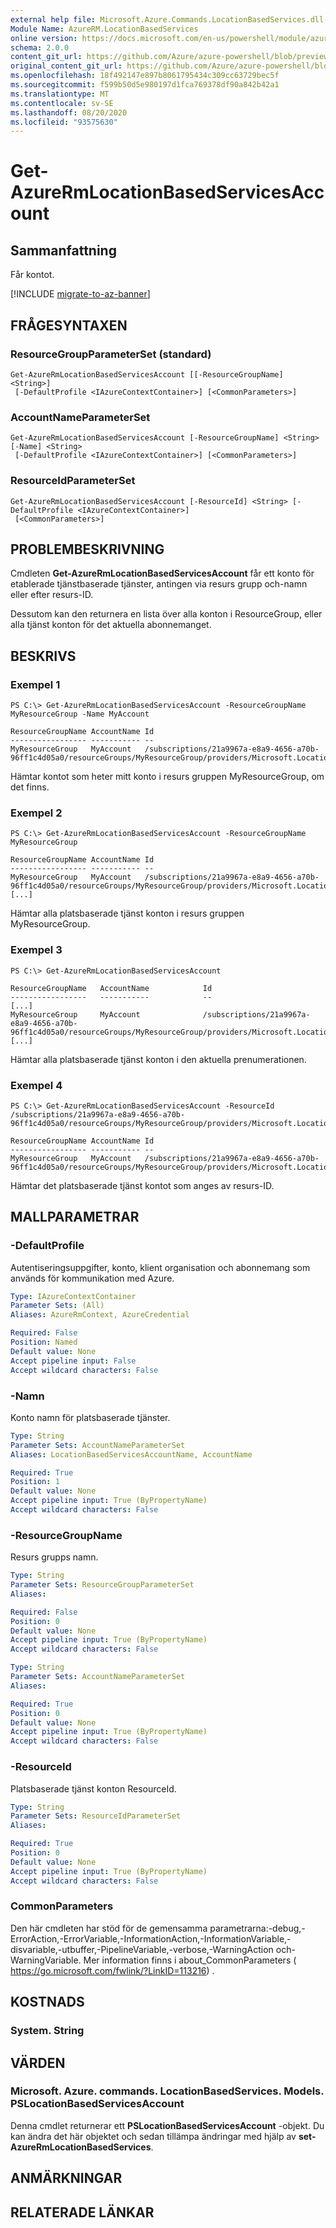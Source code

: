 ```yaml
---
external help file: Microsoft.Azure.Commands.LocationBasedServices.dll-Help.xml
Module Name: AzureRM.LocationBasedServices
online version: https://docs.microsoft.com/en-us/powershell/module/azurerm.locationbasedservices/get-azurermlocationbasedservicesaccount
schema: 2.0.0
content_git_url: https://github.com/Azure/azure-powershell/blob/preview/src/ResourceManager/LocationBasedServices/Commands.LocationBasedServices/help/Get-AzureRmLocationBasedServicesAccount.md
original_content_git_url: https://github.com/Azure/azure-powershell/blob/preview/src/ResourceManager/LocationBasedServices/Commands.LocationBasedServices/help/Get-AzureRmLocationBasedServicesAccount.md
ms.openlocfilehash: 18f492147e897b8061795434c309cc63729bec5f
ms.sourcegitcommit: f599b50d5e980197d1fca769378df90a842b42a1
ms.translationtype: MT
ms.contentlocale: sv-SE
ms.lasthandoff: 08/20/2020
ms.locfileid: "93575630"
---
```

# Get-AzureRmLocationBasedServicesAccount

## Sammanfattning
Får kontot.

[!INCLUDE [migrate-to-az-banner](../../includes/migrate-to-az-banner.md)]

## FRÅGESYNTAXEN

### ResourceGroupParameterSet (standard)
```
Get-AzureRmLocationBasedServicesAccount [[-ResourceGroupName] <String>]
 [-DefaultProfile <IAzureContextContainer>] [<CommonParameters>]
```

### AccountNameParameterSet
```
Get-AzureRmLocationBasedServicesAccount [-ResourceGroupName] <String> [-Name] <String>
 [-DefaultProfile <IAzureContextContainer>] [<CommonParameters>]
```

### ResourceIdParameterSet
```
Get-AzureRmLocationBasedServicesAccount [-ResourceId] <String> [-DefaultProfile <IAzureContextContainer>]
 [<CommonParameters>]
```

## PROBLEMBESKRIVNING
Cmdleten **Get-AzureRmLocationBasedServicesAccount** får ett konto för etablerade tjänstbaserade tjänster, antingen via resurs grupp och-namn eller efter resurs-ID.

Dessutom kan den returnera en lista över alla konton i ResourceGroup, eller alla tjänst konton för det aktuella abonnemanget.

## BESKRIVS

### Exempel 1
```
PS C:\> Get-AzureRmLocationBasedServicesAccount -ResourceGroupName MyResourceGroup -Name MyAccount

ResourceGroupName AccountName Id
----------------- ----------- --
MyResourceGroup   MyAccount   /subscriptions/21a9967a-e8a9-4656-a70b-96ff1c4d05a0/resourceGroups/MyResourceGroup/providers/Microsoft.LocationBasedServices/accounts/MyAccount
```

Hämtar kontot som heter mitt konto i resurs gruppen MyResourceGroup, om det finns.

### Exempel 2
```
PS C:\> Get-AzureRmLocationBasedServicesAccount -ResourceGroupName MyResourceGroup

ResourceGroupName AccountName Id
----------------- ----------- --
MyResourceGroup   MyAccount   /subscriptions/21a9967a-e8a9-4656-a70b-96ff1c4d05a0/resourceGroups/MyResourceGroup/providers/Microsoft.LocationBasedServices/accounts/MyAccount
[...]
```

Hämtar alla platsbaserade tjänst konton i resurs gruppen MyResourceGroup.

### Exempel 3
```
PS C:\> Get-AzureRmLocationBasedServicesAccount

ResourceGroupName   AccountName            Id
-----------------   -----------            --
[...]
MyResourceGroup     MyAccount              /subscriptions/21a9967a-e8a9-4656-a70b-96ff1c4d05a0/resourceGroups/MyResourceGroup/providers/Microsoft.LocationBasedServices/accounts/MyAccount
[...]
```

Hämtar alla platsbaserade tjänst konton i den aktuella prenumerationen.

### Exempel 4
```
PS C:\> Get-AzureRmLocationBasedServicesAccount -ResourceId /subscriptions/21a9967a-e8a9-4656-a70b-96ff1c4d05a0/resourceGroups/MyResourceGroup/providers/Microsoft.LocationBasedServices/accounts/MyAccount

ResourceGroupName AccountName Id
----------------- ----------- --
MyResourceGroup   MyAccount   /subscriptions/21a9967a-e8a9-4656-a70b-96ff1c4d05a0/resourceGroups/MyResourceGroup/providers/Microsoft.LocationBasedServices/accounts/MyAccount
```

Hämtar det platsbaserade tjänst kontot som anges av resurs-ID.

## MALLPARAMETRAR

### -DefaultProfile
Autentiseringsuppgifter, konto, klient organisation och abonnemang som används för kommunikation med Azure.

```yaml
Type: IAzureContextContainer
Parameter Sets: (All)
Aliases: AzureRmContext, AzureCredential

Required: False
Position: Named
Default value: None
Accept pipeline input: False
Accept wildcard characters: False
```

### -Namn
Konto namn för platsbaserade tjänster.

```yaml
Type: String
Parameter Sets: AccountNameParameterSet
Aliases: LocationBasedServicesAccountName, AccountName

Required: True
Position: 1
Default value: None
Accept pipeline input: True (ByPropertyName)
Accept wildcard characters: False
```

### -ResourceGroupName
Resurs grupps namn.

```yaml
Type: String
Parameter Sets: ResourceGroupParameterSet
Aliases:

Required: False
Position: 0
Default value: None
Accept pipeline input: True (ByPropertyName)
Accept wildcard characters: False
```

```yaml
Type: String
Parameter Sets: AccountNameParameterSet
Aliases:

Required: True
Position: 0
Default value: None
Accept pipeline input: True (ByPropertyName)
Accept wildcard characters: False
```

### -ResourceId
Platsbaserade tjänst konton ResourceId.

```yaml
Type: String
Parameter Sets: ResourceIdParameterSet
Aliases:

Required: True
Position: 0
Default value: None
Accept pipeline input: True (ByPropertyName)
Accept wildcard characters: False
```

### CommonParameters
Den här cmdleten har stöd för de gemensamma parametrarna:-debug,-ErrorAction,-ErrorVariable,-InformationAction,-InformationVariable,-disvariable,-utbuffer,-PipelineVariable,-verbose,-WarningAction och-WarningVariable. Mer information finns i about_CommonParameters ( https://go.microsoft.com/fwlink/?LinkID=113216) .

## KOSTNADS

### System. String

## VÄRDEN

### Microsoft. Azure. commands. LocationBasedServices. Models. PSLocationBasedServicesAccount
Denna cmdlet returnerar ett **PSLocationBasedServicesAccount** -objekt.
Du kan ändra det här objektet och sedan tillämpa ändringar med hjälp av **set-AzureRmLocationBasedServices**.

## ANMÄRKNINGAR

## RELATERADE LÄNKAR
